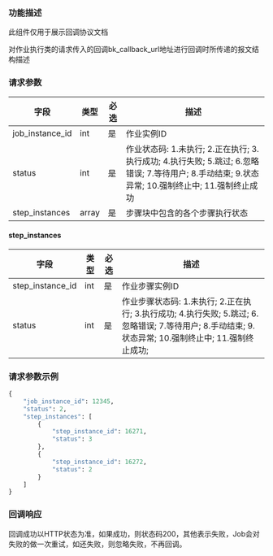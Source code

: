 ### 功能描述

此组件仅用于展示回调协议文档

对作业执行类的请求传入的回调bk_callback_url地址进行回调时所传递的报文结构描述

### 请求参数

| 字段   |  类型      | 必选   |  描述      |
|-----------------|------------|--------|------------|
| job_instance_id | int       | 是     | 作业实例ID |
| status          | int       | 是     | 作业状态码: 1.未执行; 2.正在执行; 3.执行成功; 4.执行失败; 5.跳过; 6.忽略错误; 7.等待用户; 8.手动结束; 9.状态异常; 10.强制终止中; 11.强制终止成功 |
| step_instances  | array     | 是     | 步骤块中包含的各个步骤执行状态 |

#### step_instances

| 字段   |  类型      | 必选   |  描述      |
|-----------------|------------|--------|------------|
| step_instance_id | int    | 是     | 作业步骤实例ID |
| status           | int    | 是     | 作业步骤状态码: 1.未执行; 2.正在执行; 3.执行成功; 4.执行失败; 5.跳过; 6.忽略错误; 7.等待用户; 8.手动结束; 9.状态异常; 10.强制终止中; 11.强制终止成功; |

### 请求参数示例

```python
{
    "job_instance_id": 12345,
    "status": 2,
    "step_instances": [
        {
            "step_instance_id": 16271,
            "status": 3
        },
        {
            "step_instance_id": 16272,
            "status": 2
        }
    ]
}
```

### 回调响应

回调成功以HTTP状态为准，如果成功，则状态码200，其他表示失败，Job会对失败的做一次重试，如还失败，则忽略失败，不再回调。